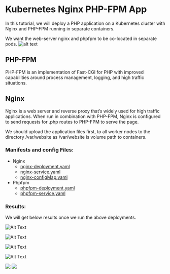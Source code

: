 # Kubernetes Nginx PHP-FPM App

In this tutorial, we will deploy a PHP application on a Kubernetes cluster with Nginx and PHP-FPM running in separate containers.

We want the web-server nginx and phpfpm to be co-located in separate pods.
![alt text](https://i.ibb.co/R4P9YB0/kubernetes-nginx-phpfpm1-drawio.png)

## PHP-FPM

PHP-FPM is an implementation of Fast-CGI for PHP with improved capabilities around process management, logging, and high traffic situations.

## Nginx

Nginx is a web server and reverse proxy that’s widely used for high traffic applications. When run in combination with PHP-FPM, Nginx is configured to send requests for .php routes to PHP-FPM to serve the page.

We should upload the application files first, to all worker nodes to the directory /var/website as /var/website is volume path to containers.

### Manifests and config Files: 

- Nginx
  - [nginx-deployment.yaml](https://github.com/triplom/kubernetes-nginx-phpfpm-app/blob/master/nginx-deployment.yml)
  - [nginx-service.yaml](https://github.com/triplom/kubernetes-nginx-phpfpm-app/blob/master/nginx-service.yml)
  - [nginx-configMap.yaml](https://github.com/triplom/kubernetes-nginx-phpfpm-app/blob/master/nginx-configMap.yml)
- Phpfpm
  - [phpfpm-deployment.yaml](https://github.com/triplom/kubernetes-nginx-phpfpm-app/blob/master/phpfpm-deployment.yml)
  - [phpfpm-service.yaml](https://github.com/triplom/kubernetes-nginx-phpfpm-app/blob/master/phpfpm-service.yml)

### Results: 

We will get below results once we run the above deployments.

![Alt Text](https://i.ibb.co/ncCK0SK/pic1.png)

![Alt Text](https://i.ibb.co/54CyQ13/pic2.png)

![Alt Text](https://i.ibb.co/8DmX6yQ/pic3.png)

![Alt Text](https://i.ibb.co/L6Gtcy6/pic4.png)


<a href="mailto:triplom@gmail.com"><img src="https://img.shields.io/badge/-triplom@gmail.com-D14836?style=flat&logo=Gmail&logoColor=white"/></a>
<a href="https://www.linkedin.com/in/triplom"><img src="https://img.shields.io/badge/-Linkedin-blue"/></a>
